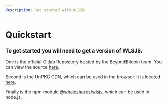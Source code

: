 ```yaml
---
description: Get started with WLSJS
---
```


# Quickstart

### To get started you will need to get a version of WLSJS.

One is the official Gitlab Repository hosted by the BeyondBitcoin team. You can view the source [here](https://gitlab.com/beyondbitcoin/wlsjs).

Second is the UnPKG CDN, which can be used in the browser. It is located [here](https://unpkg.com/@whaleshares/wlsjs@latest/dist/steem.min.js).

Finally is the npm module [@whaleshares/wlsjs](https://npmjs.com/package/@whaleshares/wlsjs), which can be used in node.js.

